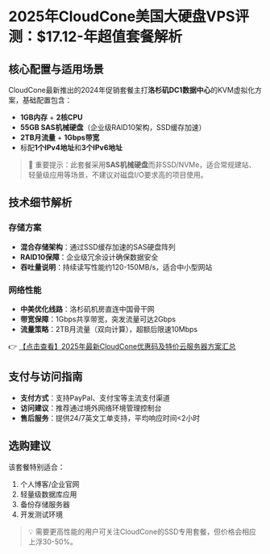 # 2025年CloudCone美国大硬盘VPS评测：$17.12-年超值套餐解析

## 核心配置与适用场景
CloudCone最新推出的2024年促销套餐主打**洛杉矶DC1数据中心**的KVM虚拟化方案，基础配置包含：
- **1GB内存** + **2核CPU**
- **55GB SAS机械硬盘**（企业级RAID10架构，SSD缓存加速）
- **2TB月流量** + **1Gbps带宽**
- 标配**1个IPv4地址**和**3个IPv6地址**

> 📌 重要提示：此套餐采用**SAS机械硬盘**而非SSD/NVMe，适合常规建站、轻量级应用等场景，不建议对磁盘I/O要求高的项目使用。

## 技术细节解析
### 存储方案
- **混合存储架构**：通过SSD缓存加速的SAS硬盘阵列
- **RAID10保障**：企业级冗余设计确保数据安全
- **吞吐量说明**：持续读写性能约120-150MB/s，适合中小型网站

### 网络性能
- **中美优化线路**：洛杉矶机房直连中国骨干网
- **带宽保障**：1Gbps共享带宽，突发流量可达2Gbps
- **流量策略**：2TB月流量（双向计算），超额后限速10Mbps

👉 [【点击查看】2025年最新CloudCone优惠码及特价云服务器方案汇总](https://bit.ly/Cloudcone)

## 支付与访问指南
- **支付方式**：支持PayPal、支付宝等主流支付渠道
- **访问建议**：推荐通过境外网络环境管理控制台
- **售后服务**：提供24/7英文工单支持，平均响应时间<2小时

## 选购建议
该套餐特别适合：
1. 个人博客/企业官网
2. 轻量级数据库应用
3. 备份存储服务器
4. 开发测试环境

> 💡 需要更高性能的用户可关注CloudCone的SSD专用套餐，但价格会相应上浮30-50%。